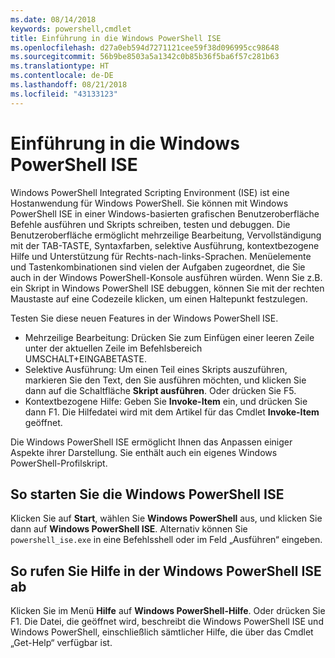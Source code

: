 ```yaml
---
ms.date: 08/14/2018
keywords: powershell,cmdlet
title: Einführung in die Windows PowerShell ISE
ms.openlocfilehash: d27a0eb594d7271121cee59f38d096995cc98648
ms.sourcegitcommit: 56b9be8503a5a1342c0b85b36f5ba6f57c281b63
ms.translationtype: HT
ms.contentlocale: de-DE
ms.lasthandoff: 08/21/2018
ms.locfileid: "43133123"
---
```

# <a name="introducing-the-windows-powershell-ise"></a>Einführung in die Windows PowerShell ISE

Windows PowerShell Integrated Scripting Environment (ISE) ist eine Hostanwendung für Windows PowerShell. Sie können mit Windows PowerShell ISE in einer Windows-basierten grafischen Benutzeroberfläche Befehle ausführen und Skripts schreiben, testen und debuggen. Die Benutzeroberfläche ermöglicht mehrzeilige Bearbeitung, Vervollständigung mit der TAB-TASTE, Syntaxfarben, selektive Ausführung, kontextbezogene Hilfe und Unterstützung für Rechts-nach-links-Sprachen. Menüelemente und Tastenkombinationen sind vielen der Aufgaben zugeordnet, die Sie auch in der Windows PowerShell-Konsole ausführen würden. Wenn Sie z.B. ein Skript in Windows PowerShell ISE debuggen, können Sie mit der rechten Maustaste auf eine Codezeile klicken, um einen Haltepunkt festzulegen.

Testen Sie diese neuen Features in der Windows PowerShell ISE.

- Mehrzeilige Bearbeitung: Drücken Sie zum Einfügen einer leeren Zeile unter der aktuellen Zeile im Befehlsbereich UMSCHALT+EINGABETASTE.
- Selektive Ausführung: Um einen Teil eines Skripts auszuführen, markieren Sie den Text, den Sie ausführen möchten, und klicken Sie dann auf die Schaltfläche **Skript ausführen**. Oder drücken Sie F5.
- Kontextbezogene Hilfe: Geben Sie **Invoke-Item** ein, und drücken Sie dann F1. Die Hilfedatei wird mit dem Artikel für das Cmdlet **Invoke-Item** geöffnet.

Die Windows PowerShell ISE ermöglicht Ihnen das Anpassen einiger Aspekte ihrer Darstellung. Sie enthält auch ein eigenes Windows PowerShell-Profilskript.

## <a name="to-start-the-windows-powershell-ise"></a>So starten Sie die Windows PowerShell ISE

Klicken Sie auf **Start**, wählen Sie **Windows PowerShell** aus, und klicken Sie dann auf **Windows PowerShell ISE**.
Alternativ können Sie `powershell_ise.exe` in eine Befehlsshell oder im Feld „Ausführen“ eingeben.

## <a name="to-get-help-in-the-windows-powershell-ise"></a>So rufen Sie Hilfe in der Windows PowerShell ISE ab

Klicken Sie im Menü **Hilfe** auf **Windows PowerShell-Hilfe**. Oder drücken Sie F1. Die Datei, die geöffnet wird, beschreibt die Windows PowerShell ISE und Windows PowerShell, einschließlich sämtlicher Hilfe, die über das Cmdlet „Get-Help“ verfügbar ist.